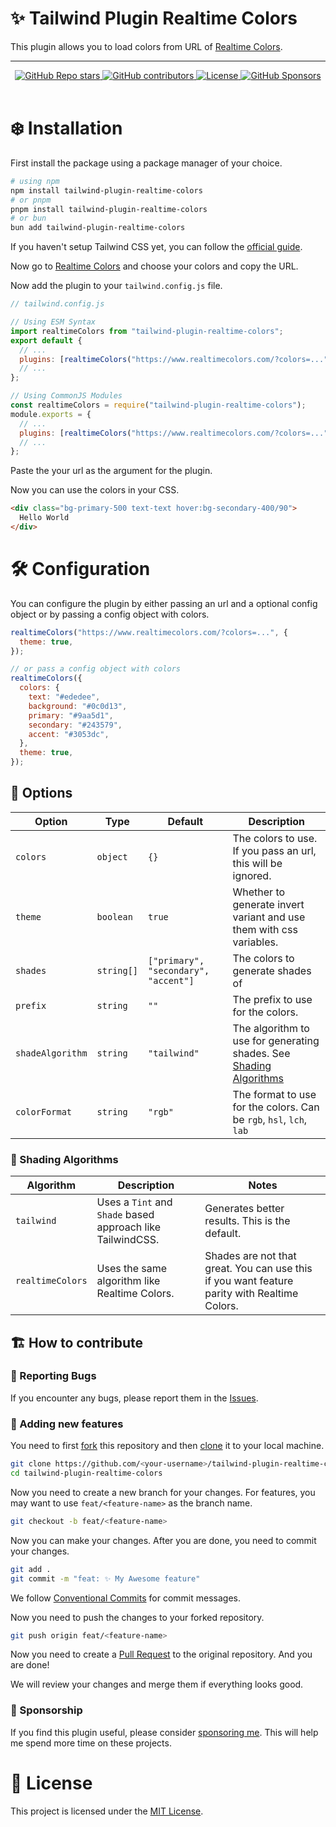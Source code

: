 # ✨ Tailwind Plugin Realtime Colors

This plugin allows you to load colors from URL of [Realtime Colors](https://www.realtimecolors.com/).

---

<div align="center">
    <a href="https://github.com/BlankParticle/tailwind-plugin-realtime-colors/stargazers">
        <img alt="GitHub Repo stars" src="https://img.shields.io/github/stars/BlankParticle/tailwind-plugin-realtime-colors?style=for-the-badge"/>
    </a>
    <a href="https://github.com/BlankParticle/tailwind-plugin-realtime-colors/graphs/contributors">
        <img alt="GitHub contributors" src="https://img.shields.io/github/contributors/BlankParticle/tailwind-plugin-realtime-colors?style=for-the-badge"/>
    </a>
    <a href="https://github.com/BlankParticle/tailwind-plugin-realtime-colors/blob/main/LICENSE">
        <img alt="License" src="https://img.shields.io/github/license/BlankParticle/tailwind-plugin-realtime-colors?style=for-the-badge"/>
    </a>
    <a href="https://github.com/sponsors/BlankParticle">
        <img alt="GitHub Sponsors" src="https://img.shields.io/github/sponsors/BlankParticle?style=for-the-badge"/>
    </a>
</div>
<br/>

# ❄️ Installation

First install the package using a package manager of your choice.

```bash
# using npm
npm install tailwind-plugin-realtime-colors
# or pnpm
pnpm install tailwind-plugin-realtime-colors
# or bun
bun add tailwind-plugin-realtime-colors
```

If you haven't setup Tailwind CSS yet, you can follow the [official guide](https://tailwindcss.com/docs/installation).

Now go to [Realtime Colors](https://www.realtimecolors.com/) and choose your colors and copy the URL.

Now add the plugin to your `tailwind.config.js` file.

```js
// tailwind.config.js

// Using ESM Syntax
import realtimeColors from "tailwind-plugin-realtime-colors";
export default {
  // ...
  plugins: [realtimeColors("https://www.realtimecolors.com/?colors=...")],
  // ...
};

// Using CommonJS Modules
const realtimeColors = require("tailwind-plugin-realtime-colors");
module.exports = {
  // ...
  plugins: [realtimeColors("https://www.realtimecolors.com/?colors=...")],
  // ...
};
```

Paste the your url as the argument for the plugin.

Now you can use the colors in your CSS.

```html
<div class="bg-primary-500 text-text hover:bg-secondary-400/90">
  Hello World
</div>
```

# 🛠️ Configuration

You can configure the plugin by either passing an url and a optional config object or by passing a config object with colors.

```js
realtimeColors("https://www.realtimecolors.com/?colors=...", {
  theme: true,
});

// or pass a config object with colors
realtimeColors({
  colors: {
    text: "#ededee",
    background: "#0c0d13",
    primary: "#9aa5d1",
    secondary: "#243579",
    accent: "#3053dc",
  },
  theme: true,
});
```

## 🔎 Options

| Option           | Type       | Default                              | Description                                                                                  |
| ---------------- | ---------- | ------------------------------------ | -------------------------------------------------------------------------------------------- |
| `colors`         | `object`   | `{}`                                 | The colors to use. If you pass an url, this will be ignored.                                 |
| `theme`          | `boolean`  | `true`                               | Whether to generate invert variant and use them with css variables.                          |
| `shades`         | `string[]` | `["primary", "secondary", "accent"]` | The colors to generate shades of                                                             |
| `prefix`         | `string`   | `""`                                 | The prefix to use for the colors.                                                            |
| `shadeAlgorithm` | `string`   | `"tailwind"`                         | The algorithm to use for generating shades. See [Shading Algorithms](#🎨-shading-algorithms) |
| `colorFormat`    | `string`   | `"rgb"`                              | The format to use for the colors. Can be `rgb`, `hsl`, `lch`, `lab`                          |

### 🎨 Shading Algorithms

| Algorithm        | Description                                                | Notes                                                                                        |
| ---------------- | ---------------------------------------------------------- | -------------------------------------------------------------------------------------------- |
| `tailwind`       | Uses a `Tint` and `Shade` based approach like TailwindCSS. | Generates better results. This is the default.                                               |
| `realtimeColors` | Uses the same algorithm like Realtime Colors.              | Shades are not that great. You can use this if you want feature parity with Realtime Colors. |

## 🏗️ How to contribute

### 🐛 Reporting Bugs

If you encounter any bugs, please report them in the [Issues](https://github.com/BlankParticle/tailwind-plugin-realtime-colors/issues).

### 🎋 Adding new features

You need to first [fork](https://docs.github.com/en/get-started/quickstart/contributing-to-projects#about-forking) this repository and then [clone](https://docs.github.com/en/get-started/quickstart/contributing-to-projects#cloning-a-fork) it to your local machine.

```bash
git clone https://github.com/<your-username>/tailwind-plugin-realtime-colors
cd tailwind-plugin-realtime-colors
```

Now you need to create a new branch for your changes. For features, you may want to use `feat/<feature-name>` as the branch name.

```bash
git checkout -b feat/<feature-name>
```

Now you can make your changes. After you are done, you need to commit your changes.

```bash
git add .
git commit -m "feat: ✨ My Awesome feature"
```

We follow [Conventional Commits](https://www.conventionalcommits.org/en/v1.0.0/) for commit messages.

Now you need to push the changes to your forked repository.

```bash
git push origin feat/<feature-name>
```

Now you need to create a [Pull Request](https://docs.github.com/en/get-started/quickstart/contributing-to-projects#making-a-pull-request) to the original repository. And you are done!

We will review your changes and merge them if everything looks good.

### 💸 Sponsorship

If you find this plugin useful, please consider [sponsoring me](https://github.com/sponsors/BlankParticle). This will help me spend more time on these projects.

# 📜 License

This project is licensed under the [MIT License](https://github.com/BlankParticle/tailwind-plugin-realtime-colors/blob/main/LICENSE).
